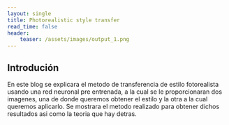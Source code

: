 ```yaml
---
layout: single
title: Photorealistic style transfer
read_time: false
header:
    teaser: /assets/images/output_1.png
---
```


## Introdución

En este blog se explicara el metodo de transferencia de estilo fotorealista usando una red neuronal pre entrenada,
a la cual se le proporcionaran dos imagenes, una de donde queremos obtener el estilo y la otra a la cual queremos
aplicarlo. Se mostrara el metodo realizado para obtener dichos resultados asi como la teoria que hay detras.
